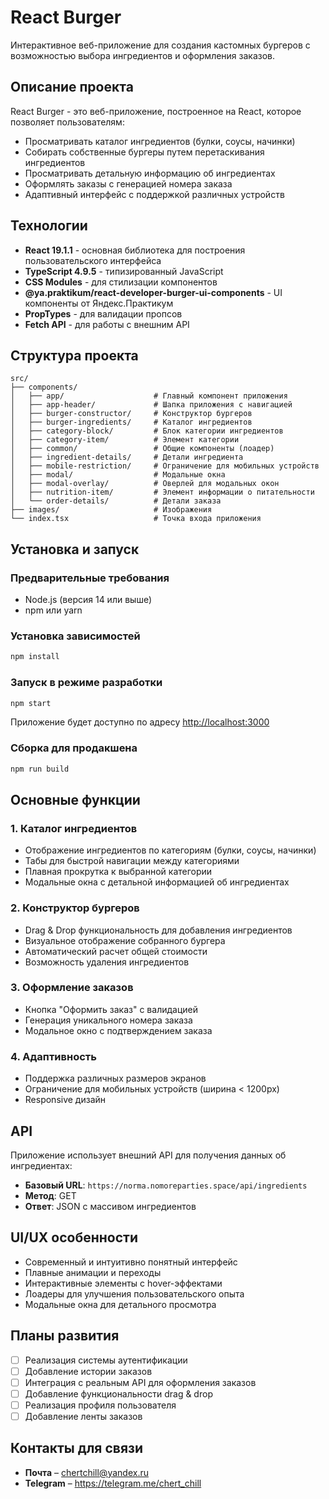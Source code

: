 # React Burger

Интерактивное веб-приложение для создания кастомных бургеров с возможностью выбора ингредиентов и оформления заказов.

## Описание проекта

React Burger - это веб-приложение, построенное на React, которое позволяет пользователям:

- Просматривать каталог ингредиентов (булки, соусы, начинки)
- Собирать собственные бургеры путем перетаскивания ингредиентов
- Просматривать детальную информацию об ингредиентах
- Оформлять заказы с генерацией номера заказа
- Адаптивный интерфейс с поддержкой различных устройств

## Технологии

- **React 19.1.1** - основная библиотека для построения пользовательского интерфейса
- **TypeScript 4.9.5** - типизированный JavaScript
- **CSS Modules** - для стилизации компонентов
- **@ya.praktikum/react-developer-burger-ui-components** - UI компоненты от Яндекс.Практикум
- **PropTypes** - для валидации пропсов
- **Fetch API** - для работы с внешним API

## Структура проекта

```
src/
├── components/
│   ├── app/                    # Главный компонент приложения
│   ├── app-header/             # Шапка приложения с навигацией
│   ├── burger-constructor/     # Конструктор бургеров
│   ├── burger-ingredients/     # Каталог ингредиентов
│   ├── category-block/         # Блок категории ингредиентов
│   ├── category-item/          # Элемент категории
│   ├── common/                 # Общие компоненты (лоадер)
│   ├── ingredient-details/     # Детали ингредиента
│   ├── mobile-restriction/     # Ограничение для мобильных устройств
│   ├── modal/                  # Модальные окна
│   ├── modal-overlay/          # Оверлей для модальных окон
│   ├── nutrition-item/         # Элемент информации о питательности
│   └── order-details/          # Детали заказа
├── images/                     # Изображения
└── index.tsx                   # Точка входа приложения
```

## Установка и запуск

### Предварительные требования

- Node.js (версия 14 или выше)
- npm или yarn

### Установка зависимостей

```bash
npm install
```

### Запуск в режиме разработки

```bash
npm start
```

Приложение будет доступно по адресу [http://localhost:3000](http://localhost:3000)

### Сборка для продакшена

```bash
npm run build
```

## Основные функции

### 1. Каталог ингредиентов
- Отображение ингредиентов по категориям (булки, соусы, начинки)
- Табы для быстрой навигации между категориями
- Плавная прокрутка к выбранной категории
- Модальные окна с детальной информацией об ингредиентах

### 2. Конструктор бургеров
- Drag & Drop функциональность для добавления ингредиентов
- Визуальное отображение собранного бургера
- Автоматический расчет общей стоимости
- Возможность удаления ингредиентов

### 3. Оформление заказов
- Кнопка "Оформить заказ" с валидацией
- Генерация уникального номера заказа
- Модальное окно с подтверждением заказа

### 4. Адаптивность
- Поддержка различных размеров экранов
- Ограничение для мобильных устройств (ширина < 1200px)
- Responsive дизайн

## API

Приложение использует внешний API для получения данных об ингредиентах:

- **Базовый URL**: `https://norma.nomoreparties.space/api/ingredients`
- **Метод**: GET
- **Ответ**: JSON с массивом ингредиентов

## UI/UX особенности

- Современный и интуитивно понятный интерфейс
- Плавные анимации и переходы
- Интерактивные элементы с hover-эффектами
- Лоадеры для улучшения пользовательского опыта
- Модальные окна для детального просмотра

## Планы развития

- [ ] Реализация системы аутентификации
- [ ] Добавление истории заказов
- [ ] Интеграция с реальным API для оформления заказов
- [ ] Добавление функциональности drag & drop
- [ ] Реализация профиля пользователя
- [ ] Добавление ленты заказов

## Контакты для связи

- **Почта** – chertchill@yandex.ru
- **Telegram** – https://telegram.me/chert_chill
